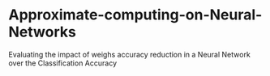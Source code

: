 # Approximate-computing-on-Neural-Networks
Evaluating the impact of weighs accuracy reduction in a Neural Network over the Classification Accuracy

